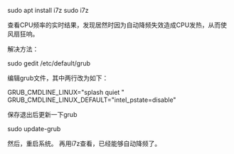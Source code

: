sudo apt install i7z
sudo i7z

查看CPU频率的实时结果，发现居然时因为自动降频失效造成CPU发热，从而使风扇狂响。

解决方法：

sudo gedit /etc/default/grub

编辑grub文件，其中两行改为如下：

GRUB_CMDLINE_LINUX="splash quiet "
GRUB_CMDLINE_LINUX_DEFAULT="intel_pstate=disable"

保存退出后更新一下grub

sudo update-grub

然后，重启系统。
再用i7z查看，已经能够自动降频了。